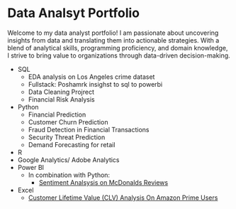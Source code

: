 # Data Analsyt Portfolio
Welcome to my data analyst portfolio! I am passionate about uncovering insights from data and translating them into actionable strategies. With a blend of analytical skills, programming proficiency, and domain knowledge, I strive to bring value to organizations through data-driven decision-making. 

- SQL
  - EDA analysis on Los Angeles crime dataset
  - Fullstack: Poshamrk insighst to sql to powerbi
  - Data Cleaning Projrect
  - Financial Risk Analysis
- Python
  - Financial Prediction
  - Customer Churn Prediction
  - Fraud Detection in Financial Transactions
  - Security Threat Prediction
  - Demand Forecasting for retail
- R
- Google Analytics/ Adobe Analytics
- Power BI
  - In combination with Python:
    - [Sentiment Analsysis on McDonalds Reviews](https://github.com/daniellaakpoguma/Data-Analsyt-Portfolio/tree/main/McDonald's%20Review%20Analysis)
- Excel
  - [Customer Lifetime Value (CLV) Analysis On Amazon Prime Users](https://github.com/daniellaakpoguma/Data-Analsyt-Portfolio/tree/main/CLV%20Analysis%20On%20Amazon%20Prime%20Users)
 
  


